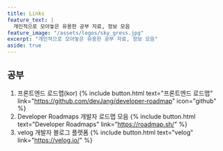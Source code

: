 ```yaml
---
title: Links
feature_text: |
  개인적으로 모아놓은 유용한 공부 자료, 정보 모음
feature_image: "/assets/logos/sky_gress.jpg"
excerpt: "개인적으로 모아놓은 유용한 공부 자료, 정보 모음"
aside: true
---
```


## 공부
1. 프론트엔드 로드맵(kor)
{% include button.html text="프론트엔드 로드맵" link="https://github.com/devJang/developer-roadmap" icon="github" %}
2. Developer Roadmaps
개발자 로드맵 모음
{% include button.html text="Developer Roadmaps" link="https://roadmap.sh/" %}
3. velog
개발자 블로그 플랫폼
{% include button.html text="velog" link="https://velog.io/" %}
